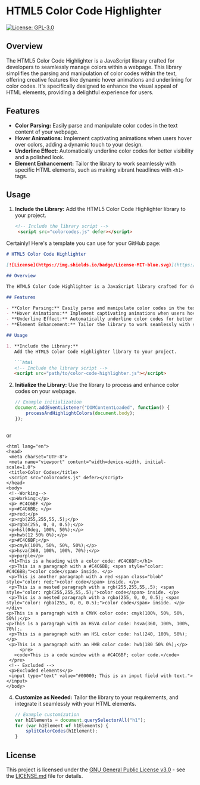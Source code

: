 # HTML5 Color Code Highlighter

[![License: GPL-3.0](https://img.shields.io/badge/License-GPL3.0-blue.svg)](https://opensource.org/licenses/GPL-3.0)

## Overview

The HTML5 Color Code Highlighter is a JavaScript library crafted for developers to seamlessly manage colors within a webpage. This library simplifies the parsing and manipulation of color codes within the text, offering creative features like dynamic hover animations and underlining for color codes. It's specifically designed to enhance the visual appeal of HTML elements, providing a delightful experience for users.

## Features

- **Color Parsing:** Easily parse and manipulate color codes in the text content of your webpage.
- **Hover Animations:** Implement captivating animations when users hover over colors, adding a dynamic touch to your design.
- **Underline Effect:** Automatically underline color codes for better visibility and a polished look.
- **Element Enhancement:** Tailor the library to work seamlessly with specific HTML elements, such as making vibrant headlines with `<h1>` tags.

## Usage

1. **Include the Library:**
   Add the HTML5 Color Code Highlighter library to your project.

   ```html
   <!-- Include the library script -->
    <script src="colorcodes.js" defer></script>


Certainly! Here's a template you can use for your GitHub page:

```markdown
# HTML5 Color Code Highlighter

[![License](https://img.shields.io/badge/License-MIT-blue.svg)](https://opensource.org/licenses/MIT)

## Overview

The HTML5 Color Code Highlighter is a JavaScript library crafted for developers to seamlessly manage colors within a webpage. This library simplifies the parsing and manipulation of color codes within the text, offering creative features like dynamic hover animations and underlining for color codes. It's specifically designed to enhance the visual appeal of HTML elements, providing a delightful experience for users.

## Features

- **Color Parsing:** Easily parse and manipulate color codes in the text content of your webpage.
- **Hover Animations:** Implement captivating animations when users hover over colors, adding a dynamic touch to your design.
- **Underline Effect:** Automatically underline color codes for better visibility and a polished look.
- **Element Enhancement:** Tailor the library to work seamlessly with specific HTML elements, such as making vibrant headlines with `<h1>` tags.

## Usage

1. **Include the Library:**
   Add the HTML5 Color Code Highlighter library to your project.

   ```html
   <!-- Include the library script -->
   <script src="path/to/color-code-highlighter.js"></script>
   ```

2. **Initialize the Library:**
   Use the library to process and enhance color codes on your webpage.

   ```javascript
   // Example initialization
   document.addEventListener("DOMContentLoaded", function() {
       processAndHighlightColors(document.body);
   });
   ```
```
```
   or

   ```html5
<html lang="en">
  <head>
    <meta charset="UTF-8">
    <meta name="viewport" content="width=device-width, initial-scale=1.0">
    <title>Color Codes</title>
    <script src="colorcodes.js" defer></script>
  </head>
  <body>
    <!--Working-->
    <p>Working:</p>
    <p> #C4C6BF </p>
    <p>#C4C6BB; </p>
    <p>red;</p>
    <p>rgb(255,255,55,.5);</p>
    <p>rgba(255, 0, 0, 0.5);</p>
    <p>hsl(0deg, 100%, 50%);</p>
    <p>hwb(12 50% 0%);</p>
    <p>#C4C6BF;</p>
    <p>cmyk(100%, 50%, 50%, 50%);</p>
    <p>hsva(360, 100%, 100%, 70%);</p>
    <p>purple</p>
    <h1>This is a heading with a color code: #C4C6BF;</h1>
    <p>This is a paragraph with a #C4C6BB; <span style="color: #C4C6BB;">color code</span> inside. </p>
    <p>This is another paragraph with a red <span class="blob" style="color: red;">color code</span> inside. </p>
    <p>This is a nested paragraph with a rgb(255,255,55,.5); <span style="color: rgb(255,255,55,.5);">color code</span> inside. </p>
    <p>This is a nested paragraph with a rgba(255, 0, 0, 0.5); <span style="color: rgba(255, 0, 0, 0.5);">color code</span> inside. </p>
  </div>
  <p>This is a paragraph with a CMYK color code: cmyk(100%, 50%, 50%, 50%);</p>
  <p>This is a paragraph with an HSVA color code: hsva(360, 100%, 100%, 70%);.
    <p>This is a paragraph with an HSL color code: hsl(240, 100%, 50%);</p>
    <p>This is a paragraph with an HWB color code: hwb(180 50% 0%);</p>
        <pre>
      <code>This is a code window with a #C4C6BF; color code.</code>
    </pre>
    <!-- Excluded -->
    <p>Excluded elements</p>
    <input type="text" value="#00000; This is an input field with text."></input>
  </body>
   ```

4. **Customize as Needed:**
   Tailor the library to your requirements, and integrate it seamlessly with your HTML elements.

   ```javascript
   // Example customization
   var h1Elements = document.querySelectorAll("h1");
   for (var h1Element of h1Elements) {
       splitColorCodes(h1Element);
   }
   ```

## License

This project is licensed under the [GNU General Public License v3.0](https://opensource.org/licenses/GPL-3.0) - see the [LICENSE.md](LICENSE.md) file for details.

